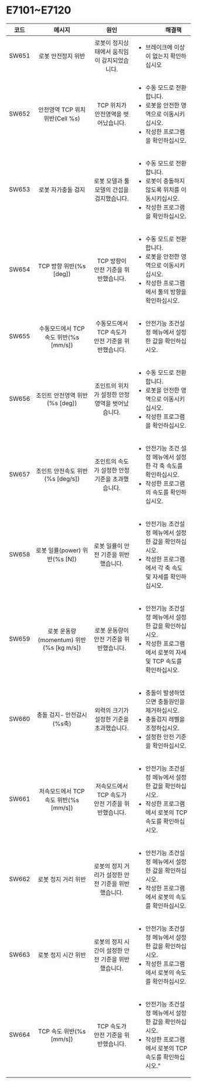 ﻿# E7101\~E7120

| **코드** |                **메시지**               |           **원인**           | 　　　　**해결책**                                                                                                                                     |
| :----: | :----------------------------------: | :------------------------: | ----------------------------------------------------------------------------------------------------------------------------------------------- |
| SW651 | 로봇 안전정지 위반|로봇이 정지상태에서 움직임이 감지되었습니다. |<ul><li>브레이크에 이상이 없는지 확인하십시오</li></ul>                                |
| SW652 | 안전영역 TCP 위치 위반(Cell %s)|TCP 위치가 안전영역을 벗어났습니다. |<ul><li>수동 모드로 전환합니다.</li><li>로봇을 안전한 영역으로 이동시키십시오.</li><li>작성한 프로그램을 확인하십시오.</li></ul>                                |
| SW653 | 로봇 자가충돌 검지|로봇 모델과 툴 모델의 간섭을 검지했습니다. |<ul><li>수동 모드로 전환합니다.</li><li>로봇이 충돌하지 않도록 위치를 이동시키십시오.</li><li>작성한 프로그램을 확인하십시오.</li></ul>                                |
| SW654 | TCP 방향 위반(%s [deg])|TCP 방향이 안전 기준을 위반했습니다. |<ul><li>수동 모드로 전환합니다.</li><li>로봇을 안전한 영역으로 이동시키십시오.</li><li>작성한 프로그램에서 툴의 방향을 확인하십시오.</li></ul>                                |                               
| SW655 | 수동모드에서 TCP 속도 위반(%s [mm/s])| 수동모드에서 TCP 속도가 안전 기준을 위반했습니다. |<ul><li>안전기능 조건설정 메뉴에서 설정한 값을 확인하십시오.</li></ul>                                |
| SW656 | 조인트 안전영역 위반(%s [deg])| 조인트의 위치가 설정한 안정영역을 벗어났습니다. |<ul><li>수동 모드로 전환합니다.</li><li>로봇을 안전한 영역으로 이동시키십시오.</li><li>작성한 프로그램을 확인하십시오.</li></ul>                                |                               
| SW657 | 조인트 안전속도 위반(%s [deg/s])|조인트의 속도가 설정한 안정기준을 초과했습니다. |<ul><li>안전기능 조건 설정 메뉴에서 설정한 각 축 속도를 확인하십시오.</li><li>작성한 프로그램의 속도를 확인하십시오.</li></ul>                                |                               
| SW658 | 로봇 일률(power) 위반(%s [N])| 로봇 일률이 안전 기준을 위반했습니다. |<ul><li>안전기능 조건설정 메뉴에서 설정한 값을 확인하십시오.</li><li>작성한 프로그램에서 각 축 속도 및 자세를 확인하십시오.</li></ul>                                |
| SW659 | 로봇 운동량(momentum) 위반(%s [kg m/s])| 로봇 운동량이 안전 기준을 위반했습니다. |<ul><li>안전기능 조건설정 메뉴에서 설정한 값을 확인하십시오.</li><li>작성한 프로그램에서 로봇의 자세 및 TCP 속도를 확인하십시오.</li></ul>                                |
| SW660 | 충돌 검지- 안전감시(%s축)| 외력의 크기가 설정한 기준을 초과했습니다. | <ul><li>충돌이 발생하였으면 충돌원인을 제거하십시오.</li><li>충돌검지 레벨을 조정하십시오.</li><li>설정한 안전 기준을 확인하십시오.</li></ul>                                |
| SW661 | 저속모드에서 TCP 속도 위반(%s [mm/s])|저속모드에서 TCP 속도가 안전 기준을 위반했습니다.|<ul><li>안전기능 조건설정 메뉴에서 설정한 값을 확인하십시오.</li><li>작성한 프로그램에서 로봇의 TCP 속도를 확인하십시오.</li></ul>                                |
| SW662 | 로봇 정지 거리 위반|로봇의 정지 거리가 설정한 안전 기준을 위반했습니다.|<ul><li>안전기능 조건설정 메뉴에서 설정한 값을 확인하십시오.</li><li>작성한 프로그램에서 로봇의 속도를 확인하십시오.</li></ul>                                |
| SW663 | 로봇 정지 시간 위반|로봇의 정지 시간이 설정한 안전 기준을 위반했습니다.|<ul><li>안전기능 조건설정 메뉴에서 설정한 값을 확인하십시오.</li><li>작성한 프로그램에서 로봇의 속도를 확인하십시오.</li></ul>                                |
| SW664 | TCP 속도 위반(%s [mm/s])|TCP 속도가 안전 기준을 위반했습니다.|<ul><li>안전기능 조건설정 메뉴에서 설정한 값을 확인하십시오.</li><li>작성한 프로그램에서 로봇의 TCP 속도를 확인하십시오."
